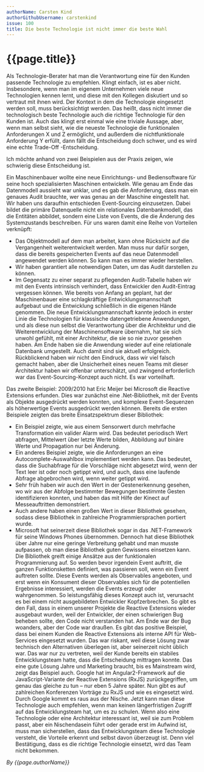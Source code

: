```yaml
---
authorName: Carsten Kind
authorGithubUsername: carstenkind
issue: 100
title: Die beste Technologie ist nicht immer die beste Wahl 
---
```

# {{page.title}}

Als Technologie-Berater hat man die Verantwortung eine für den Kunden passende Technologie zu empfehlen. Klingt einfach, ist es aber nicht. Insbesondere, wenn man im eigenem Unternehmen viele neue Technologien kennen lernt, und diese mit den Kollegen diskutiert und so vertraut mit ihnen wird. Der Kontext in dem die Technologie eingesetzt werden soll, muss berücksichtigt werden. Das heißt, dass nicht immer die technologisch beste Technologie auch die richtige Technologie für den Kunden ist. Auch das klingt erst einmal wie eine triviale Aussage, aber, wenn man selbst sieht, wie die neueste Technologie die funktionalen Anforderungen X und Z ermöglicht, und außerdem die nichtfunktionale Anforderung Y erfüllt, dann fällt die Entscheidung doch schwer, und es wird eine echte Trade-Off -Entscheidung. 

Ich möchte anhand von zwei Beispielen aus der Praxis zeigen, wie schwierig diese Entscheidung ist. 

Ein Maschinenbauer wollte eine neue Einrichtungs- und Bediensoftware für seine hoch spezialisierten Maschinen entwickeln. Wie genau am Ende das Datenmodell aussieht war unklar, und es gab die Anforderung, dass man ein genaues Audit brauchte, wer was genau an der Maschine eingestellt hat. Wir haben uns daraufhin entschieden Event-Sourcing einzusetzen. Dabei bildet die primäre Datenquelle nicht ein relationales Datenbankmodell, das die Entitäten abbildet, sondern eine Liste von Events, die die Änderung des Systemzustands beschreiben. Für uns waren damit eine Reihe von Vorteilen verknüpft: 
* Das Objektmodell auf dem man arbeitet, kann ohne Rücksicht auf die Vergangenheit weiterentwickelt werden. Man muss nur dafür sorgen, dass die bereits gespeicherten Events auf das neue Datenmodell angewendet werden können. So kann man es immer wieder herstellen. 
* Wir haben garantiert alle notwendigen Daten, um das Audit darstellen zu können. 
* Im Gegensatz zu einer separat zu pflegenden Audit-Tabelle haben wir mit den Events intrinsisch verhindert, dass Entwickler den Audit-Eintrag vergessen können. 
Wie bereits von Anfang an geplant, hat der Maschinenbauer eine schlagkräftige Entwicklungsmannschaft aufgebaut und die Entwicklung schließlich in die eigenen Hände genommen. Die neue Entwicklungsmannschaft kannte jedoch in erster Linie die Technologien für klassische datengetriebene Anwendungen, und als diese nun selbst die Verantwortung über die Architektur und die Weiterentwicklung der Maschinensoftware übernahm, hat sie sich unwohl gefühlt, mit einer Architektur, die sie so nie zuvor gesehen haben. Am Ende haben sie die Anwendung wieder auf eine relationale Datenbank umgestellt. Auch damit sind sie aktuell erfolgreich. Rückblickend haben wir nicht den Eindruck, dass wir viel falsch gemacht haben, aber die Unsicherheit eines neuen Teams mit dieser Architektur haben wir offenbar unterschätzt, und zwingend erforderlich war das Event-Sourcing-Konzept auch nicht. Es war vorteilhaft. 

Das zweite Beispiel: 2009/2010 hat Eric Meijer bei Microsoft die Reactive Extensions erfunden. Dies war zunächst eine .Net-Bibliothek, mit der Events als Objekte ausgedrückt werden konnten, und komplexe Event-Sequenzen als höherwertige Events ausgedrückt werden können. Bereits die ersten Beispiele zeigten das breite Einsatzspektrum dieser Bibliothek: 
* Ein Beispiel zeigte, wie aus einem Sensorwert durch mehrfache Transformation ein valider Alarm wird. Das bedeutet periodisch Wert abfragen, Mittelwert über letzte Werte bilden, Abbildung auf binäre Werte und Propagation nur bei Änderung. 
* Ein anderes Beispiel zeigte, wie die Anforderungen an eine Autocomplete-Auswahlbox implementiert werden kann. Das bedeutet, dass die Suchabfrage für die Vorschläge nicht abgesetzt wird, wenn der Text leer ist oder noch getippt wird, und auch, dass eine laufende Abfrage abgebrochen wird, wenn weiter getippt wird. 
* Sehr früh haben wir auch den Wert in der Gestenerkennung gesehen, wo wir aus der Abfolge bestimmter Bewegungen bestimmte Gesten identifizieren konnten, und haben das mit Hilfe der Kinect auf Messeauftritten demonstriert. 
* Auch andere haben einen großen Wert in dieser Bibliothek gesehen, sodass diese Bibliothek in zahlreiche Programmiersprachen portiert wurde. 
* Microsoft hat seinerzeit diese Bibliothek sogar in das .NET-Framework für seine Windows Phones übernommen. 
Dennoch hat diese Bibliothek über Jahre nur eine geringe Verbreitung gehabt und man musste aufpassen, ob man diese Bibliothek guten Gewissens einsetzen kann. Die Bibliothek greift einige Ansätze aus der funktionalen Programmierung auf. So werden bevor irgendein Event auftritt, die ganzen Funktionsketten definiert, was passieren soll, wenn ein Event auftreten sollte. Diese Events werden als Observables angeboten, und erst wenn ein Konsument dieser Observables sich für die potentiellen Ergebnisse interessiert, werden die Events erzeugt oder wahrgenommen. So leistungsfähig dieses Konzept auch ist, verursacht es bei einem nicht ausgebildeten Entwickler Kopfzerbrechen. 
So gibt es den Fall, dass in einem unserer Projekte die Reactive Extensions wieder ausgebaut wurden, weil der Entwickler, der einen schwierigen Bug beheben sollte, den Code nicht verstanden hat. Am Ende war der Bug woanders, aber der Code war draußen. 
Es gibt das positive Beispiel, dass bei einem Kunden die Reactive Extensions als interne API für Web-Services eingesetzt wurden. Das war riskant, weil diese Lösung zwar technisch den Alternativen überlegen ist, aber seinerzeit nicht üblich war. Das war nur zu vertreten, weil der Kunde bereits ein stabiles Entwicklungsteam hatte, dass die Entscheidung mittragen konnte. 
Das eine gute Lösung Jahre und Marketing braucht, bis es Mainstream wird, zeigt das Beispiel auch. Google hat im Angular2-Framework auf die JavaScript-Variante der Reactive Extensions (RxJS) zurückgegriffen, um genau das gleiche zu tun – nur eben 5 Jahre später. Nun gibt es auf zahlreichen Konferenzen Vorträge zu RxJS und wie es eingesetzt wird. Durch Google kommt es raus aus der Nische. Jetzt kann man diese Technologie auch empfehlen, wenn man keinen längerfristigen Zugriff auf das Entwicklungsteam hat, um es zu schulen. 
Wenn also eine Technologie oder eine Architektur interessant ist, weil sie zum Problem passt, aber ein Nischendasein führt oder gerade erst im Aufwind ist, muss man sicherstellen, dass das Entwicklungsteam diese Technologie versteht, die Vorteile erkennt und selbst davon überzeugt ist. Denn viel Bestätigung, dass es die richtige Technologie einsetzt, wird das Team nicht bekommen.

*By {{page.authorName}}*
